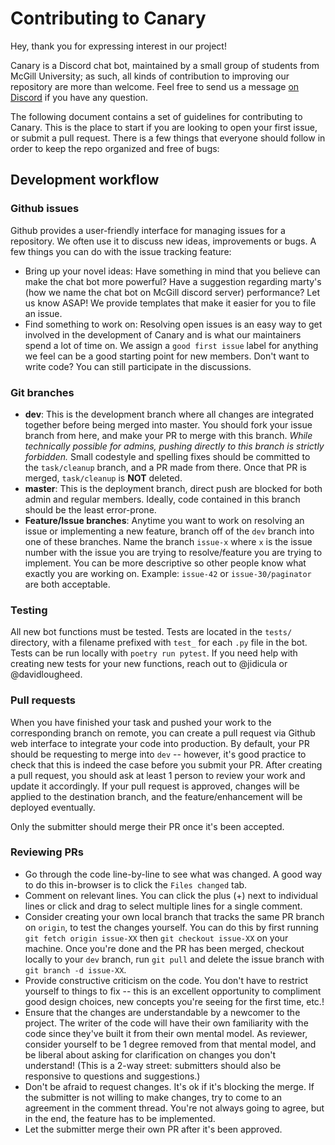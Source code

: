 # Contributing to Canary

Hey, thank you for expressing interest in our project!

Canary is a Discord chat bot, maintained by a small group of students from McGill University; as such, all kinds of contribution to improving our repository are more than welcome. Feel free to send us a message [on Discord](https://discordapp.com/invite/HDHvv58) if you have any question.

The following document contains a set of guidelines for contributing to Canary. This is the place to start if you are looking to open your first issue, or submit a pull request. There is a few things that everyone should follow in order to keep the repo organized and free of bugs:

## Development workflow

### Github issues

Github provides a user-friendly interface for managing issues for a repository. We often use it to discuss new ideas, improvements or bugs. A few things you can do with the issue tracking feature:
- Bring up your novel ideas: Have something in mind that you believe can make the chat bot more powerful? Have a suggestion regarding marty's (how we name the chat bot on McGill discord server) performance? Let us know ASAP! We provide templates that make it easier for you to file an issue.
- Find something to work on: Resolving open issues is an easy way to get involved in the development of Canary and is what our maintainers spend a lot of time on. We assign a `good first issue` label for anything we feel can be a good starting point for new members. Don't want to write code? You can still participate in the discussions.

### Git branches

- **dev**: This is the development branch where all changes are integrated together before being merged into master. You should fork your issue branch from here, and make your PR to merge with this branch. *While technically possible for admins, pushing directly to this branch is strictly forbidden.* Small codestyle and spelling fixes should be committed to the `task/cleanup` branch, and a PR made from there. Once that PR is merged, `task/cleanup` is **NOT** deleted.
- **master**: This is the deployment branch, direct push are blocked for both admin and regular members. Ideally, code contained in this branch should be the least error-prone.
- **Feature/Issue branches**: Anytime you want to work on resolving an issue or implementing a new feature, branch off of the `dev` branch into one of these branches. Name the branch `issue-x` where `x` is the issue number with the issue you are trying to resolve/feature you are trying to implement. You can be more descriptive so other people know what exactly you are working on. Example: `issue-42` or `issue-30/paginator` are both acceptable.

### Testing

All new bot functions must be tested. Tests are located in the `tests/` directory, with a filename prefixed with `test_` for each `.py` file in the bot. Tests can be run locally with `poetry run pytest`. If you need help with creating new tests for your new functions, reach out to @jidicula or @davidlougheed.

### Pull requests

When you have finished your task and pushed your work to the corresponding branch on remote, you can create a pull request via Github web interface to integrate your code into production. By default, your PR should be requesting to merge into `dev` -- however, it's good practice to check that this is indeed the case before you submit your PR. After creating a pull request, you should ask at least 1 person to review your work and update it accordingly. If your pull request is approved, changes will be applied to the destination branch, and the feature/enhancement will be deployed eventually.

Only the submitter should merge their PR once it's been accepted.

### Reviewing PRs

- Go through the code line-by-line to see what was changed. A good way to do this in-browser is to click the `Files changed` tab.
- Comment on relevant lines. You can click the plus (+) next to individual lines or click and drag to select multiple lines for a single comment.
- Consider creating your own local branch that tracks the same PR branch on `origin`, to test the changes yourself. You can do this by first running `git fetch origin issue-XX` then `git checkout issue-XX` on your machine. Once you're done and the PR has been merged, checkout locally to your `dev` branch, run `git pull` and delete the issue branch with `git branch -d issue-XX`.
- Provide constructive criticism on the code. You don't have to restrict yourself to things to fix -- this is an excellent opportunity to compliment good design choices, new concepts you're seeing for the first time, etc.!
- Ensure that the changes are understandable by a newcomer to the project. The writer of the code will have their own familiarity with the code since they've built it from their own mental model. As reviewer, consider yourself to be 1 degree removed from that mental model, and be liberal about asking for clarification on changes you don't understand! (This is a 2-way street: submitters should also be responsive to questions and suggestions.)
- Don't be afraid to request changes. It's ok if it's blocking the merge. If the submitter is not willing to make changes, try to come to an agreement in the comment thread. You're not always going to agree, but in the end, the feature has to be implemented.
- Let the submitter merge their own PR after it's been approved.
